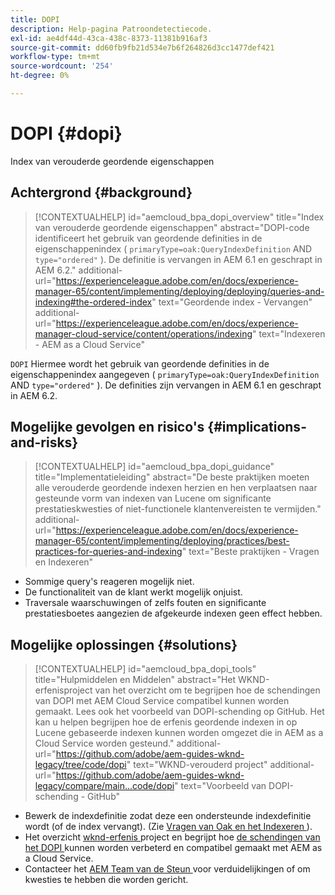 ```yaml
---
title: DOPI
description: Help-pagina Patroondetectiecode.
exl-id: ae4df44d-43ca-438c-8373-11381b916af3
source-git-commit: dd60fb9fb21d534e7b6f264826d3cc1477def421
workflow-type: tm+mt
source-wordcount: '254'
ht-degree: 0%

---
```


# DOPI {#dopi}

Index van verouderde geordende eigenschappen

## Achtergrond {#background}

>[!CONTEXTUALHELP]
>id="aemcloud_bpa_dopi_overview"
>title="Index van verouderde geordende eigenschappen"
>abstract="DOPI-code identificeert het gebruik van geordende definities in de eigenschappenindex ( `primaryType=oak:QueryIndexDefinition` AND `type="ordered"` ). De definitie is vervangen in AEM 6.1 en geschrapt in AEM 6.2."
>additional-url="https://experienceleague.adobe.com/en/docs/experience-manager-65/content/implementing/deploying/deploying/queries-and-indexing#the-ordered-index" text="Geordende index - Vervangen"
>additional-url="https://experienceleague.adobe.com/en/docs/experience-manager-cloud-service/content/operations/indexing" text="Indexeren - AEM as a Cloud Service"

`DOPI` Hiermee wordt het gebruik van geordende definities in de eigenschappenindex aangegeven ( `primaryType=oak:QueryIndexDefinition` AND `type="ordered"` ). De definities zijn vervangen in AEM 6.1 en geschrapt in AEM 6.2.

## Mogelijke gevolgen en risico&#39;s {#implications-and-risks}

>[!CONTEXTUALHELP]
>id="aemcloud_bpa_dopi_guidance"
>title="Implementatieleiding"
>abstract="De beste praktijken moeten alle verouderde geordende indexen herzien en hen verplaatsen naar gesteunde vorm van indexen van Lucene om significante prestatieskwesties of niet-functionele klantenvereisten te vermijden."
>additional-url="https://experienceleague.adobe.com/en/docs/experience-manager-65/content/implementing/deploying/practices/best-practices-for-queries-and-indexing" text="Beste praktijken - Vragen en Indexeren"

* Sommige query&#39;s reageren mogelijk niet.
* De functionaliteit van de klant werkt mogelijk onjuist.
* Traversale waarschuwingen of zelfs fouten en significante prestatiesboetes aangezien de afgekeurde indexen geen effect hebben.

## Mogelijke oplossingen {#solutions}

>[!CONTEXTUALHELP]
>id="aemcloud_bpa_dopi_tools"
>title="Hulpmiddelen en Middelen"
>abstract="Het WKND-erfenisproject van het overzicht om te begrijpen hoe de schendingen van DOPI met AEM Cloud Service compatibel kunnen worden gemaakt. Lees ook het voorbeeld van DOPI-schending op GitHub. Het kan u helpen begrijpen hoe de erfenis geordende indexen in op Lucene gebaseerde indexen kunnen worden omgezet die in AEM as a Cloud Service worden gesteund."
>additional-url="https://github.com/adobe/aem-guides-wknd-legacy/tree/code/dopi" text="WKND-verouderd project"
>additional-url="https://github.com/adobe/aem-guides-wknd-legacy/compare/main...code/dopi" text="Voorbeeld van DOPI-schending - GitHub"

* Bewerk de indexdefinitie zodat deze een ondersteunde indexdefinitie wordt (of de index vervangt). (Zie [ Vragen van Oak en het Indexeren ](https://experienceleague.adobe.com/en/docs/experience-manager-65/content/implementing/deploying/deploying/queries-and-indexing)).
* Het overzicht [ wknd-erfenis ](https://github.com/adobe/aem-guides-wknd-legacy/tree/code/dopi) project en begrijpt hoe [ de schendingen van het DOPI ](https://github.com/adobe/aem-guides-wknd-legacy/compare/main...code/dopi) kunnen worden verbeterd en compatibel gemaakt met AEM as a Cloud Service.
* Contacteer het [ AEM Team van de Steun ](https://helpx.adobe.com/enterprise/using/support-for-experience-cloud.html) voor verduidelijkingen of om kwesties te hebben die worden gericht.
